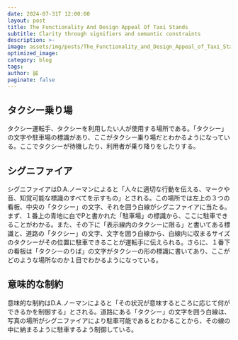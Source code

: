 ```yaml
---
date: 2024-07-31T 12:00:00
layout: post
title: The Functionality And Design Appeal Of Taxi Stands
subtitle: Clarity through signifiers and semantic constraints
description: >-
image: assets/img/posts/The_Functionality_and_Design_Appeal_of_Taxi_Stands/The_Functionality_and_Design_Appeal_of_Taxi_Stands.jpg
optimized_image: 
category: blog
tags: 
author: 誠
paginate: false
---
```


## タクシー乗り場

タクシー運転手、タクシーを利用したい人が使用する場所である。「タクシー」の文字や駐車場の標識があり、ここがタクシー乗り場だとわかるようになっている。ここでタクシーが待機したり、利用者が乗り降りをしたりする。

## シグニファイア

シグニファイアはD.A.ノーマンによると「人々に適切な行動を伝える、マークや音、知覚可能な標識のすべてを示すもの」とされる。この場所では左上の３つの看板、中央の「タクシー」の文字、それを囲う白線がシグニファイアに当たる。まず、１番上の青地に白でPと書かれた「駐車場」の標識から、ここに駐車できることがわかる。また、その下に「表示線内のタクシーに限る」と書いてある標識と、道路の「タクシー」の文字、文字を囲う白線から、白線内に収まるサイズのタクシーがその位置に駐車できることが運転手に伝えられる。さらに、１番下の看板は「タクシーのりば」の文字がタクシーの形の標識に書いてあり、ここがどのような場所なのか１目でわかるようになっている。

## 意味的な制約

意味的な制約はD.A.ノーマンによると「その状況が意味するところに応じて何ができるかを制御する」とされる。道路にある「タクシー」の文字を囲う白線は、写真の場所がシグニファイアにより駐車可能であるとわかることから、その線の中に納まるように駐車するよう制御している。
